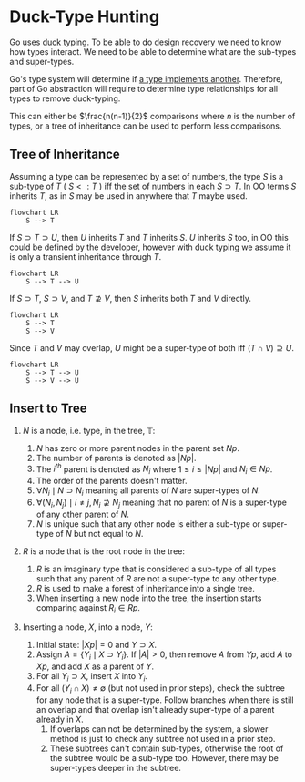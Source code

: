 # Duck-Type Hunting

Go uses [duck typing](https://en.wikipedia.org/wiki/Duck_typing).
To be able to do design recovery we need to know how types interact.
We need to be able to determine what are the sub-types and super-types.

Go's type system will determine if
[a type implements another](https://pkg.go.dev/go/types#Implements).
Therefore, part of Go abstraction will require to determine
type relationships for all types to remove duck-typing.

This can either be $\frac{n(n-1)}{2}$ comparisons where $n$
is the number of types, or a tree of inheritance can be used
to perform less comparisons.

## Tree of Inheritance

Assuming a type can be represented by a set of numbers,
the type $S$ is a sub-type of $T$ ( $S <: T$ ) iff the set of
numbers in each $S \supset T$. In OO terms $S$ inherits $T$,
as in $S$ may be used in anywhere that $T$ maybe used.

```Mermaid
flowchart LR
    S --> T
```

If $S \supset T \supset U$, then $U$ inherits $T$ and $T$ inherits $S$.
$U$ inherits $S$ too, in OO this could be defined by the developer,
however with duck typing we assume it is only a transient inheritance
through $T$.

```Mermaid
flowchart LR
    S --> T --> U
```

If $S \supset T$, $S \supset V$, and $T \nsupseteq V$,
then $S$ inherits both $T$ and $V$ directly.

```Mermaid
flowchart LR
    S --> T
    S --> V
```

Since $T$ and $V$ may overlap, $U$ might be a super-type of both iff
$(T \cap V) \supseteq U$.

```Mermaid
flowchart LR
    S --> T --> U
    S --> V --> U
```

## Insert to Tree

1. $N$ is a node, i.e. type, in the tree, $\mathbb{T}$:
    1. $N$ has zero or more parent nodes in the parent set $Np$.
    2. The number of parents is denoted as $|Np|$.
    3. The $i^{th}$ parent is denoted as $N_i$
       where $1 \le i \le |Np|$ and $N_i \in Np$.
    4. The order of the parents doesn't matter.
    5. $\forall N_i \mid N \supset N_i$ meaning all parents of $N$
       are super-types of $N$.
    6. $\forall \left( N_i, N_j \right) \mid i \ne j, N_i \nsupseteq N_j$
       meaning that no parent of $N$ is a super-type of any other parent of $N$.
    7. $N$ is unique such that any other node is either a sub-type or
       super-type of $N$ but not equal to $N$.

2. $R$ is a node that is the root node in the tree:
    1. $R$ is an imaginary type that is considered a sub-type of all types
       such that any parent of $R$ are not a super-type to any other type.
    2. $R$ is used to make a forest of inheritance into a single tree.
    3. When inserting a new node into the tree, the insertion starts
       comparing against $R_i \in Rp$.

3. Inserting a node, $X$, into a node, $Y$:
    1. Initial state: $|Xp| = 0$ and $Y \supset X$.
    2. Assign $A = \left\{ Y_i \mid X \supset Y_i \right\}$.
       If $|A| > 0$, then remove $A$ from $Yp$, add $A$ to $Xp$, and
       add $X$ as a parent of $Y$.
    3. For all $Y_i \supset X$, insert $X$ into $Y_i$.
    4. For all $\left( Y_i \cap X \right) \ne \emptyset$ (but not used in
       prior steps), check the subtree for any node that is a super-type.
       Follow branches when there is still an overlap and that overlap
       isn't already super-type of a parent already in $X$.
       1. If overlaps can not be determined by the system, a slower method is
          just to check any subtree not used in a prior step.
       2. These subtrees can't contain sub-types, otherwise the root of the
          subtree would be a sub-type too. However, there may be super-types
          deeper in the subtree.
